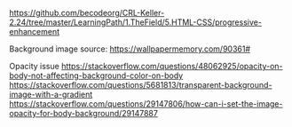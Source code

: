 https://github.com/becodeorg/CRL-Keller-2.24/tree/master/LearningPath/1.TheField/5.HTML-CSS/progressive-enhancement

Background image source: 
https://wallpapermemory.com/90361#

Opacity issue 
https://stackoverflow.com/questions/48062925/opacity-on-body-not-affecting-background-color-on-body
https://stackoverflow.com/questions/5681813/transparent-background-image-with-a-gradient
https://stackoverflow.com/questions/29147806/how-can-i-set-the-image-opacity-for-body-background/29147887
